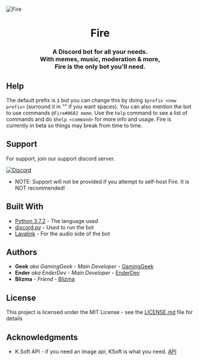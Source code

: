 ![Fire](https://github.com/GamingGeek/Fire/blob/master/Fire%20Banner%20(Inner%20Gradient).png?raw=true)

<h1 align="center">Fire</h1>
<h3 align="center">A Discord bot for all your needs.<br>
With memes, music, moderation & more,<br>
Fire is the only bot you'll need.</h3>

## Help

The default prefix is `$` but you can change this by doing `$prefix <new prefix>` (surround it in "" if you want spaces). You can also mention the bot to use commands `@Fire#0682 meme`. Use the `help` command to see a list of commands and do `$help <command>` for more info and usage. Fire is currently in beta so things may break from time to time.

## Support

For support, join our support discord server.

[![Discord](https://discordapp.com/api/guilds/564052798044504084/widget.png?style=banner2)](https://discord.gg/mKDWeSA)

* NOTE: Support will not be provided if you attempt to self-host Fire. It is NOT recommended!

## Built With

* [Python 3.7.2](https://www.python.org/downloads/) - The language used
* [discord.py](https://github.com/Rapptz/discord.py) - Used to run the bot
* [Lavalink](https://github.com/Frederikam/Lavalink) - For the audio side of the bot

## Authors

* **Geek** *aka GamingGeek* - *Main Developer* - [GamingGeek](https://github.com/GamingGeek)
* **Ender** *aka EnderDev* - *Main Developer* - [EnderDev](https://github.com/EnderDev)
* **Blizma** - *Friend* - [Blizma](https://github.com/blizma/)

## License

This project is licensed under the MIT License - see the [LICENSE.md](LICENSE.md) file for details

## Acknowledgments

* K.Soft API - if you need an image api, KSoft is what you need. [API](https://api.ksoft.si)
